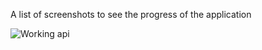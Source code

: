 A list of screenshots to see the progress of the application

[Screenshot for working api]: https://github.com/prakharrr/SampleApplication/blob/master/Screen%20Shot%202018-08-13%20at%208.22.09%20PM.png

![Working api](https://github.com/prakharrr/SampleApplication/blob/master/Screen%20Shot%202018-08-13%20at%208.22.09%20PM.png "API for message: hello world")
